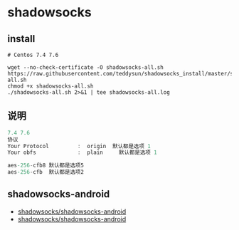 # shadowsocks

## install

```shell
# Centos 7.4 7.6

wget --no-check-certificate -O shadowsocks-all.sh https://raw.githubusercontent.com/teddysun/shadowsocks_install/master/shadowsocks-all.sh
chmod +x shadowsocks-all.sh
./shadowsocks-all.sh 2>&1 | tee shadowsocks-all.log

```

## 说明

```c#
7.4 7.6
协议
Your Protocol         :  origin  默认都是选项 1
Your obfs             :  plain     默认都是选项 1

aes-256-cfb8 默认都是选项5
aes-256-cfb  默认都是选项2

```

## shadowsocks-android

- [shadowsocks/shadowsocks-android](https://github.com/shadowsocks/shadowsocks-android)
- [shadowsocks/shadowsocks-android](https://github.com/shadowsocks/shadowsocks-android/releases)
